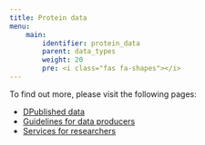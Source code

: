 ```yaml
---
title: Protein data
menu:
    main:
        identifier: protein_data
        parent: data_types
        weight: 20
        pre: <i class="fas fa-shapes"></i>
---
```


To find out more, please visit the following pages:

* [DPublished data](data)
* [Guidelines for data producers](guidelines)
* [Services for researchers](services)
